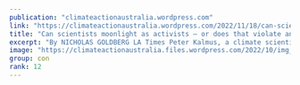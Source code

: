 ```yaml
---
publication: "climateactionaustralia.wordpress.com"
link: "https://climateactionaustralia.wordpress.com/2022/11/18/can-scientists-moonlight-as-activists-or-does-that-violate-an-important-ethical-code-ecologicalcrisis-climatecrisis-cop27/"
title: "Can scientists moonlight as activists — or does that violate an important ethical code? #EcologicalCrisis #ClimateCrisis #COP27"
excerpt: "By NICHOLAS GOLDBERG LA Times Peter Kalmus, a climate scientist with NASA’s Jet Propulsion Laboratory, chained himself to the doors of the Wilson Air Center in Charlotte, N.C., last week as part of…"
image: "https://climateactionaustralia.files.wordpress.com/2022/10/img_1881.jpg?w=1200"
group: con
rank: 12
---
```

